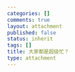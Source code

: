 ```yaml
--- 
categories: []
comments: true
layout: attachment
published: false
status: inherit
tags: []
title: 大家都是超级忙？
type: attachment
---
```



